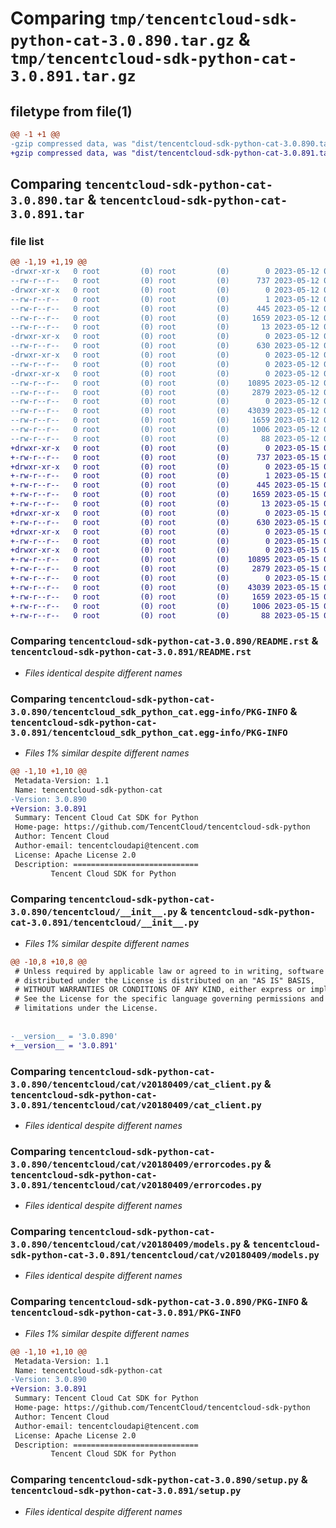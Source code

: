 # Comparing `tmp/tencentcloud-sdk-python-cat-3.0.890.tar.gz` & `tmp/tencentcloud-sdk-python-cat-3.0.891.tar.gz`

## filetype from file(1)

```diff
@@ -1 +1 @@
-gzip compressed data, was "dist/tencentcloud-sdk-python-cat-3.0.890.tar", last modified: Fri May 12 01:06:02 2023, max compression
+gzip compressed data, was "dist/tencentcloud-sdk-python-cat-3.0.891.tar", last modified: Mon May 15 02:36:34 2023, max compression
```

## Comparing `tencentcloud-sdk-python-cat-3.0.890.tar` & `tencentcloud-sdk-python-cat-3.0.891.tar`

### file list

```diff
@@ -1,19 +1,19 @@
-drwxr-xr-x   0 root         (0) root         (0)        0 2023-05-12 01:06:02.000000 tencentcloud-sdk-python-cat-3.0.890/
--rw-r--r--   0 root         (0) root         (0)      737 2023-05-12 01:06:02.000000 tencentcloud-sdk-python-cat-3.0.890/README.rst
-drwxr-xr-x   0 root         (0) root         (0)        0 2023-05-12 01:06:02.000000 tencentcloud-sdk-python-cat-3.0.890/tencentcloud_sdk_python_cat.egg-info/
--rw-r--r--   0 root         (0) root         (0)        1 2023-05-12 01:06:02.000000 tencentcloud-sdk-python-cat-3.0.890/tencentcloud_sdk_python_cat.egg-info/dependency_links.txt
--rw-r--r--   0 root         (0) root         (0)      445 2023-05-12 01:06:02.000000 tencentcloud-sdk-python-cat-3.0.890/tencentcloud_sdk_python_cat.egg-info/SOURCES.txt
--rw-r--r--   0 root         (0) root         (0)     1659 2023-05-12 01:06:02.000000 tencentcloud-sdk-python-cat-3.0.890/tencentcloud_sdk_python_cat.egg-info/PKG-INFO
--rw-r--r--   0 root         (0) root         (0)       13 2023-05-12 01:06:02.000000 tencentcloud-sdk-python-cat-3.0.890/tencentcloud_sdk_python_cat.egg-info/top_level.txt
-drwxr-xr-x   0 root         (0) root         (0)        0 2023-05-12 01:06:02.000000 tencentcloud-sdk-python-cat-3.0.890/tencentcloud/
--rw-r--r--   0 root         (0) root         (0)      630 2023-05-12 01:06:02.000000 tencentcloud-sdk-python-cat-3.0.890/tencentcloud/__init__.py
-drwxr-xr-x   0 root         (0) root         (0)        0 2023-05-12 01:06:02.000000 tencentcloud-sdk-python-cat-3.0.890/tencentcloud/cat/
--rw-r--r--   0 root         (0) root         (0)        0 2023-05-12 01:06:02.000000 tencentcloud-sdk-python-cat-3.0.890/tencentcloud/cat/__init__.py
-drwxr-xr-x   0 root         (0) root         (0)        0 2023-05-12 01:06:02.000000 tencentcloud-sdk-python-cat-3.0.890/tencentcloud/cat/v20180409/
--rw-r--r--   0 root         (0) root         (0)    10895 2023-05-12 01:06:02.000000 tencentcloud-sdk-python-cat-3.0.890/tencentcloud/cat/v20180409/cat_client.py
--rw-r--r--   0 root         (0) root         (0)     2879 2023-05-12 01:06:02.000000 tencentcloud-sdk-python-cat-3.0.890/tencentcloud/cat/v20180409/errorcodes.py
--rw-r--r--   0 root         (0) root         (0)        0 2023-05-12 01:06:02.000000 tencentcloud-sdk-python-cat-3.0.890/tencentcloud/cat/v20180409/__init__.py
--rw-r--r--   0 root         (0) root         (0)    43039 2023-05-12 01:06:02.000000 tencentcloud-sdk-python-cat-3.0.890/tencentcloud/cat/v20180409/models.py
--rw-r--r--   0 root         (0) root         (0)     1659 2023-05-12 01:06:02.000000 tencentcloud-sdk-python-cat-3.0.890/PKG-INFO
--rw-r--r--   0 root         (0) root         (0)     1006 2023-05-12 01:06:02.000000 tencentcloud-sdk-python-cat-3.0.890/setup.py
--rw-r--r--   0 root         (0) root         (0)       88 2023-05-12 01:06:02.000000 tencentcloud-sdk-python-cat-3.0.890/setup.cfg
+drwxr-xr-x   0 root         (0) root         (0)        0 2023-05-15 02:36:34.000000 tencentcloud-sdk-python-cat-3.0.891/
+-rw-r--r--   0 root         (0) root         (0)      737 2023-05-15 02:36:34.000000 tencentcloud-sdk-python-cat-3.0.891/README.rst
+drwxr-xr-x   0 root         (0) root         (0)        0 2023-05-15 02:36:34.000000 tencentcloud-sdk-python-cat-3.0.891/tencentcloud_sdk_python_cat.egg-info/
+-rw-r--r--   0 root         (0) root         (0)        1 2023-05-15 02:36:34.000000 tencentcloud-sdk-python-cat-3.0.891/tencentcloud_sdk_python_cat.egg-info/dependency_links.txt
+-rw-r--r--   0 root         (0) root         (0)      445 2023-05-15 02:36:34.000000 tencentcloud-sdk-python-cat-3.0.891/tencentcloud_sdk_python_cat.egg-info/SOURCES.txt
+-rw-r--r--   0 root         (0) root         (0)     1659 2023-05-15 02:36:34.000000 tencentcloud-sdk-python-cat-3.0.891/tencentcloud_sdk_python_cat.egg-info/PKG-INFO
+-rw-r--r--   0 root         (0) root         (0)       13 2023-05-15 02:36:34.000000 tencentcloud-sdk-python-cat-3.0.891/tencentcloud_sdk_python_cat.egg-info/top_level.txt
+drwxr-xr-x   0 root         (0) root         (0)        0 2023-05-15 02:36:34.000000 tencentcloud-sdk-python-cat-3.0.891/tencentcloud/
+-rw-r--r--   0 root         (0) root         (0)      630 2023-05-15 02:36:34.000000 tencentcloud-sdk-python-cat-3.0.891/tencentcloud/__init__.py
+drwxr-xr-x   0 root         (0) root         (0)        0 2023-05-15 02:36:34.000000 tencentcloud-sdk-python-cat-3.0.891/tencentcloud/cat/
+-rw-r--r--   0 root         (0) root         (0)        0 2023-05-15 02:36:34.000000 tencentcloud-sdk-python-cat-3.0.891/tencentcloud/cat/__init__.py
+drwxr-xr-x   0 root         (0) root         (0)        0 2023-05-15 02:36:34.000000 tencentcloud-sdk-python-cat-3.0.891/tencentcloud/cat/v20180409/
+-rw-r--r--   0 root         (0) root         (0)    10895 2023-05-15 02:36:34.000000 tencentcloud-sdk-python-cat-3.0.891/tencentcloud/cat/v20180409/cat_client.py
+-rw-r--r--   0 root         (0) root         (0)     2879 2023-05-15 02:36:34.000000 tencentcloud-sdk-python-cat-3.0.891/tencentcloud/cat/v20180409/errorcodes.py
+-rw-r--r--   0 root         (0) root         (0)        0 2023-05-15 02:36:34.000000 tencentcloud-sdk-python-cat-3.0.891/tencentcloud/cat/v20180409/__init__.py
+-rw-r--r--   0 root         (0) root         (0)    43039 2023-05-15 02:36:34.000000 tencentcloud-sdk-python-cat-3.0.891/tencentcloud/cat/v20180409/models.py
+-rw-r--r--   0 root         (0) root         (0)     1659 2023-05-15 02:36:34.000000 tencentcloud-sdk-python-cat-3.0.891/PKG-INFO
+-rw-r--r--   0 root         (0) root         (0)     1006 2023-05-15 02:36:34.000000 tencentcloud-sdk-python-cat-3.0.891/setup.py
+-rw-r--r--   0 root         (0) root         (0)       88 2023-05-15 02:36:34.000000 tencentcloud-sdk-python-cat-3.0.891/setup.cfg
```

### Comparing `tencentcloud-sdk-python-cat-3.0.890/README.rst` & `tencentcloud-sdk-python-cat-3.0.891/README.rst`

 * *Files identical despite different names*

### Comparing `tencentcloud-sdk-python-cat-3.0.890/tencentcloud_sdk_python_cat.egg-info/PKG-INFO` & `tencentcloud-sdk-python-cat-3.0.891/tencentcloud_sdk_python_cat.egg-info/PKG-INFO`

 * *Files 1% similar despite different names*

```diff
@@ -1,10 +1,10 @@
 Metadata-Version: 1.1
 Name: tencentcloud-sdk-python-cat
-Version: 3.0.890
+Version: 3.0.891
 Summary: Tencent Cloud Cat SDK for Python
 Home-page: https://github.com/TencentCloud/tencentcloud-sdk-python
 Author: Tencent Cloud
 Author-email: tencentcloudapi@tencent.com
 License: Apache License 2.0
 Description: ============================
         Tencent Cloud SDK for Python
```

### Comparing `tencentcloud-sdk-python-cat-3.0.890/tencentcloud/__init__.py` & `tencentcloud-sdk-python-cat-3.0.891/tencentcloud/__init__.py`

 * *Files 1% similar despite different names*

```diff
@@ -10,8 +10,8 @@
 # Unless required by applicable law or agreed to in writing, software
 # distributed under the License is distributed on an "AS IS" BASIS,
 # WITHOUT WARRANTIES OR CONDITIONS OF ANY KIND, either express or implied.
 # See the License for the specific language governing permissions and
 # limitations under the License.
 
 
-__version__ = '3.0.890'
+__version__ = '3.0.891'
```

### Comparing `tencentcloud-sdk-python-cat-3.0.890/tencentcloud/cat/v20180409/cat_client.py` & `tencentcloud-sdk-python-cat-3.0.891/tencentcloud/cat/v20180409/cat_client.py`

 * *Files identical despite different names*

### Comparing `tencentcloud-sdk-python-cat-3.0.890/tencentcloud/cat/v20180409/errorcodes.py` & `tencentcloud-sdk-python-cat-3.0.891/tencentcloud/cat/v20180409/errorcodes.py`

 * *Files identical despite different names*

### Comparing `tencentcloud-sdk-python-cat-3.0.890/tencentcloud/cat/v20180409/models.py` & `tencentcloud-sdk-python-cat-3.0.891/tencentcloud/cat/v20180409/models.py`

 * *Files identical despite different names*

### Comparing `tencentcloud-sdk-python-cat-3.0.890/PKG-INFO` & `tencentcloud-sdk-python-cat-3.0.891/PKG-INFO`

 * *Files 1% similar despite different names*

```diff
@@ -1,10 +1,10 @@
 Metadata-Version: 1.1
 Name: tencentcloud-sdk-python-cat
-Version: 3.0.890
+Version: 3.0.891
 Summary: Tencent Cloud Cat SDK for Python
 Home-page: https://github.com/TencentCloud/tencentcloud-sdk-python
 Author: Tencent Cloud
 Author-email: tencentcloudapi@tencent.com
 License: Apache License 2.0
 Description: ============================
         Tencent Cloud SDK for Python
```

### Comparing `tencentcloud-sdk-python-cat-3.0.890/setup.py` & `tencentcloud-sdk-python-cat-3.0.891/setup.py`

 * *Files identical despite different names*

